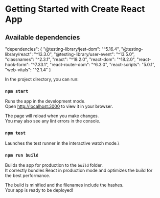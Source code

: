 # Getting Started with Create React App


## Available dependencies

  "dependencies": {
    "@testing-library/jest-dom": "^5.16.4",
    "@testing-library/react": "^13.3.0",
    "@testing-library/user-event": "^13.5.0",
    "classnames": "^2.3.1",
    "react": "^18.2.0",
    "react-dom": "^18.2.0",
    "react-hook-form": "^7.33.1",
    "react-router-dom": "^6.3.0",
    "react-scripts": "5.0.1",
    "web-vitals": "^2.1.4"
  }

In the project directory, you can run:

### `npm start`

Runs the app in the development mode.\
Open [http://localhost:3000](http://localhost:3000) to view it in your browser.

The page will reload when you make changes.\
You may also see any lint errors in the console.

### `npm test`

Launches the test runner in the interactive watch mode.\

### `npm run build`

Builds the app for production to the `build` folder.\
It correctly bundles React in production mode and optimizes the build for the best performance.

The build is minified and the filenames include the hashes.\
Your app is ready to be deployed!


